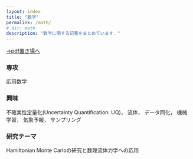 ```yaml
---
layout: index
title: "数学"
permalink: /math/
# dir: math
description: "数学に関する記事をまとめています．"
---
```


[→pdf置き場へ](/math/pdf_library)

### 専攻
応用数学

### 興味
不確実性定量化(Uncertainty Quantification: UQ)， 流体， データ同化， 機械学習， 気象予報， サンプリング

### 研究テーマ
Hamiltonian Monte Carloの研究と数理流体力学への応用
